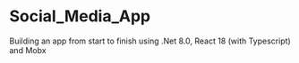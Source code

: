 # Social_Media_App
 Building an app from start to finish using .Net 8.0, React 18 (with Typescript) and Mobx
